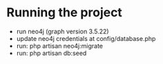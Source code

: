 # Running the project
- run neo4j (graph version 3.5.22)
- update neo4j credentials at config/database.php
- run: php artisan neo4j:migrate
- run: php artisan db:seed  
